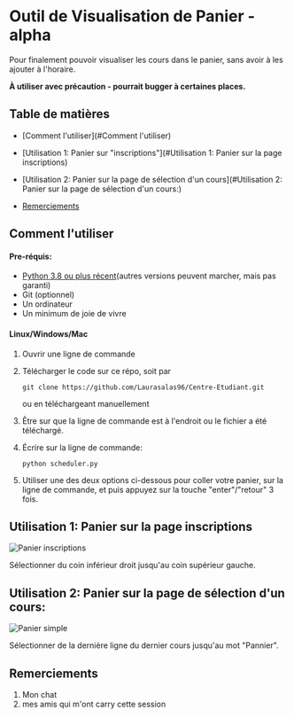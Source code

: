 # Outil de Visualisation de Panier - alpha

Pour finalement pouvoir visualiser les cours dans le panier, sans avoir à les ajouter à l'horaire. 

**À utiliser avec précaution - pourrait bugger à certaines places.**



## Table de matières

- [Comment l'utiliser](#Comment l'utiliser)

- [Utilisation 1: Panier sur "inscriptions"](#Utilisation 1: Panier sur la page inscriptions)
- [Utilisation 2: Panier sur la page de sélection d'un cours](#Utilisation 2: Panier sur la page de sélection d'un cours:)

- [Remerciements](#Remerciements)

## Comment l'utiliser

#### Pre-réquis: 

- [Python 3.8 ou plus récent](https://www.python.org/downloads/)(autres versions peuvent marcher, mais pas garanti)
- Git (optionnel)
- Un ordinateur 
- Un minimum de joie de vivre 

#### Linux/Windows/Mac

1. Ouvrir une ligne de commande 

2. Télécharger le code sur ce répo, soit par 

   ```
   git clone https://github.com/Laurasalas96/Centre-Etudiant.git
   ```

   ou en téléchargeant manuellement 

3. Être sur que la ligne de commande est à l'endroit ou le fichier a été téléchargé. 

4. Écrire sur la ligne de commande:

   ```
   python scheduler.py
   ```

5. Utiliser une des deux options ci-dessous pour coller votre panier, sur la ligne de commande, et puis appuyez sur la touche "enter"/"retour" 3 fois. 

## Utilisation 1: Panier sur la page inscriptions

![Panier inscriptions](C:\Users\laura\Documents\CentreEtudiantOfFuture\Scheduler\example.png)

Sélectionner du coin inférieur droit jusqu'au coin supérieur gauche. 

## Utilisation 2: Panier sur la page de sélection d'un cours:

![Panier simple](C:\Users\laura\Documents\CentreEtudiantOfFuture\Scheduler\exemple2.png)

Sélectionner de la dernière ligne du dernier cours jusqu'au mot "Pannier". 



## Remerciements

1. Mon chat
2. mes amis qui m'ont carry cette session 